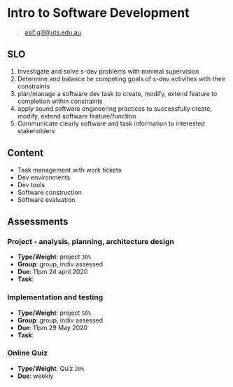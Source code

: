 # Intro to Software Development

> asif.gill@uts.edu.au

## SLO

1. Investigate and solve s-dev problems with minimal supervision
2. Determine and balance he competing goals of s-dev activities with their constraints
3. plan/manage a software dev task to create, modify, extend feature to completion within constraints 
4. apply sound software engineering practices to successfully create, modify, extend software feature/function
5. Communicate clearly software and task information to interested stakeholders

## Content

- Task management with work tickets
- Dev environments
- Dev tools
- Software construction
- Software evaluation

## Assessments

### Project - analysis, planning, architecture design 

- **Type/Weight**: project `30%`
- **Group**: group, indiv assessed
- **Due**: 11pm 24 april 2020
- **Task**:

### Implementation and testing

- **Type/Weight**: project `50%`
- **Group**: group, indiv assessed
- **Due**: 11pm 29 May 2020
- **Task**: 

### Online Quiz

- **Type/Weight**: Quiz `20%`
- **Due**: weekly